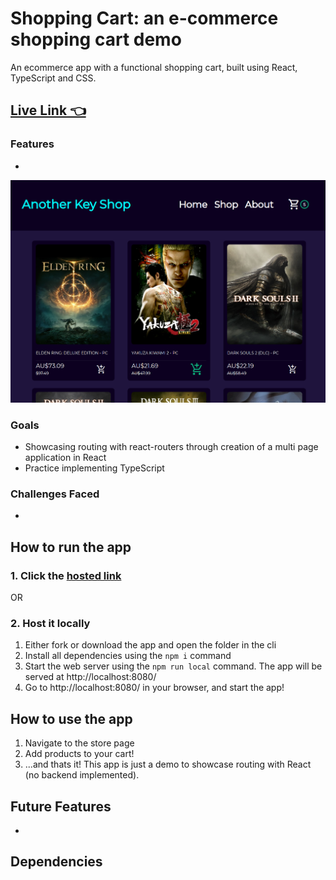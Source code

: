 # Shopping Cart: an e-commerce shopping cart demo
An ecommerce app with a functional shopping cart, built using React, TypeScript and CSS.
## [Live Link 👈]()

### Features
- 

![](screencap.PNG)

### Goals
- Showcasing routing with react-routers through creation of a multi page application in React
- Practice implementing TypeScript

### Challenges Faced
- 

## How to run the app
### 1. Click the [hosted link]()

OR

### 2. Host it locally
1.	Either fork or download the app and open the folder in the cli
2.	Install all dependencies using the `npm i` command
3.	Start the web server using the `npm run local` command. The app will be served at http://localhost:8080/
4.	Go to  http://localhost:8080/ in your browser, and start the app!

## How to use the app
1. Navigate to the store page
2. Add products to your cart!
3. ...and thats it! This app is just a demo to showcase routing with React (no backend implemented).

## Future Features
- 

## Dependencies